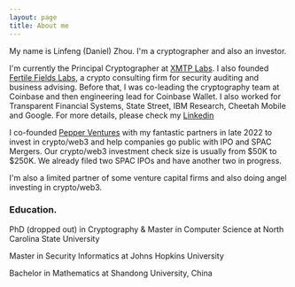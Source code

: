 ```yaml
---
layout: page
title: About me
---
```


My name is Linfeng (Daniel) Zhou. I'm a cryptographer and also an investor. 

I'm currently the Principal Cryptographer at [XMTP Labs](https://xmtp.org/). I also founded [Fertile Fields Labs](https://sites.google.com/view/fertilefieldslabs/home), a crypto consulting firm for security auditing and business advising. Before that, I was co-leading the cryptography team at Coinbase and then engineering lead for Coinbase Wallet. I also worked for Transparent Financial Systems, State Street, IBM Research, Cheetah Mobile and Google. For more details, please check my [Linkedin](https://www.linkedin.com/in/daniellinfeng/)

I co-founded [Pepper Ventures](https://sites.google.com/view/pepperventures) with my fantastic partners in late 2022 to invest in crypto/web3 and help companies go public with IPO and SPAC Mergers. Our crypto/web3 investment check size is usually from $50K to $250K. We already filed two SPAC IPOs and have another two in progress. 

I'm also a limited partner of some venture capital firms and also doing angel investing in crypto/web3. 

### Education. 

PhD (dropped out) in Cryptography & Master in Computer Science at North Carolina State University

Master in Security Informatics at Johns Hopkins University

Bachelor in Mathematics at Shandong University, China